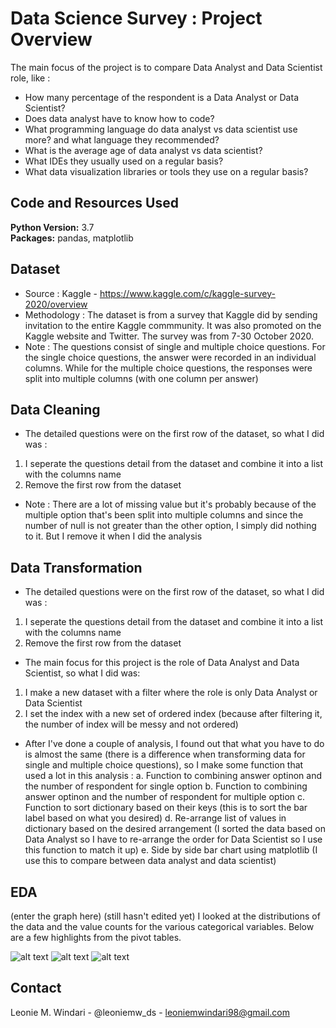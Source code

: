 # Data Science Survey : Project Overview
 The main focus of the project is to compare Data Analyst and Data Scientist role, like :
   * How many percentage of the respondent is a Data Analyst or Data Scientist?
   * Does data analyst have to know how to code?
   * What programming language do data analyst vs data scientist use more? and what language they recommended?
   * What is the average age of data analyst vs data scientist?
   * What IDEs they usually used on a regular basis?
   * What data visualization libraries or tools they use on a regular basis?

## Code and Resources Used 
**Python Version:** 3.7  
**Packages:** pandas, matplotlib

## Dataset
* Source : Kaggle - https://www.kaggle.com/c/kaggle-survey-2020/overview
* Methodology : The dataset is from a survey that Kaggle did by sending invitation to the entire Kaggle commmunity. It was also promoted on the Kaggle website and Twitter. The survey was from 7-30 October 2020. 
* Note : The questions consist of single and multiple choice questions. For the single choice questions, the answer were recorded in an individual columns. While for the multiple choice questions, the responses were split into multiple columns (with one column per answer)

## Data Cleaning
* The detailed questions were on the first row of the dataset, so what I did was :
1. I seperate the questions detail from the dataset and combine it into a list with the columns name
2. Remove the first row from the dataset
* Note : There are a lot of missing value but it's probably because of the multiple option that's been split into multiple columns and since the number of null is not greater than the other option, I simply did nothing to it. But I remove it when I did the analysis

## Data Transformation
* The detailed questions were on the first row of the dataset, so what I did was :
1. I seperate the questions detail from the dataset and combine it into a list with the columns name
2. Remove the first row from the dataset
* The main focus for this project is the role of Data Analyst and Data Scientist, so what I did was:
1. I make a new dataset with a filter where the role is only Data Analyst or Data Scientist
2. I set the index with a new set of ordered index (because after filtering it, the number of index will be messy and not ordered)
* After I've done a couple of analysis, I found out that what you have to do is almost the same (there is a difference when transforming data for single and multiple choice questions), so I make some function that used a lot in this analysis :
a. Function to combining answer optinon and the number of respondent for single option
b. Function to combining answer optinon and the number of respondent for multiple option
c. Function to sort dictionary based on their keys (this is to sort the bar label based on what you desired)
d. Re-arrange list of values in dictionary based on the desired arrangement (I sorted the data based on Data Analyst so I have to re-arrange the order for Data Scientist so I use this function to match it up)
e. Side by side bar chart using matplotlib (I use this to compare between data analyst and data scientist)

## EDA
(enter the graph here) (still hasn't edited yet)
I looked at the distributions of the data and the value counts for the various categorical variables. Below are a few highlights from the pivot tables. 

![alt text](https://github.com/PlayingNumbers/ds_salary_proj/blob/master/salary_by_job_title.PNG "Salary by Position")
![alt text](https://github.com/PlayingNumbers/ds_salary_proj/blob/master/positions_by_state.png "Job Opportunities by State")
![alt text](https://github.com/PlayingNumbers/ds_salary_proj/blob/master/correlation_visual.png "Correlations")


## Contact
Leonie M. Windari - @leoniemw_ds - leoniemwindari98@gmail.com





